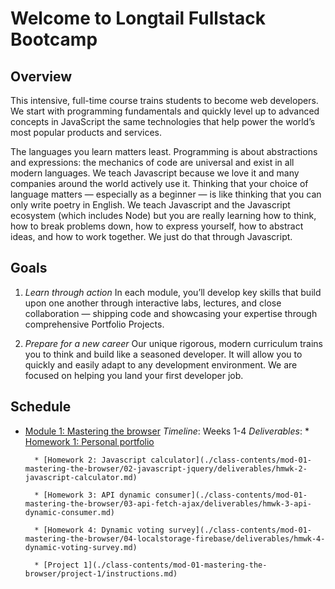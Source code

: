 # Welcome to Longtail Fullstack Bootcamp

## Overview
This intensive, full-time course trains students to become web developers. We start with programming fundamentals and quickly level up to advanced concepts in JavaScript the same technologies that help power the world’s most popular products and services.

The languages you learn matters least. Programming is about abstractions and expressions: the mechanics of code are universal and exist in all modern languages. We teach Javascript because we love it and many companies around the world actively use it. Thinking that your choice of language matters — especially as a beginner — is like thinking that you can only write poetry in English. We teach Javascript and the Javascript ecosystem (which includes Node) but you are really learning how to think, how to break problems down, how to express yourself, how to abstract ideas, and how to work together. We just do that through Javascript.

## Goals
1. *Learn through action*
    In each module, you’ll develop key skills that build upon one another through interactive labs, lectures, and close collaboration — shipping code and showcasing your expertise through comprehensive Portfolio Projects.

2. *Prepare for a new career*
    Our unique rigorous, modern curriculum trains you to think and build like a seasoned developer. It will allow you to quickly and easily adapt to any development environment. We are focused on helping you land your first developer job.

## Schedule

* [Module 1: Mastering the browser](./class-contents/mod-01-mastering-the-browser)
    _Timeline_: Weeks 1-4
    _Deliverables_:
        * [Homework 1: Personal portfolio](./class-contents/mod-01-mastering-the-browser/01-cmd-git-html-css/deliverables/hmwk-1-personal-portfolio.md)

        * [Homework 2: Javascript calculator](./class-contents/mod-01-mastering-the-browser/02-javascript-jquery/deliverables/hmwk-2-javascript-calculator.md)

        * [Homework 3: API dynamic consumer](./class-contents/mod-01-mastering-the-browser/03-api-fetch-ajax/deliverables/hmwk-3-api-dynamic-consumer.md)

        * [Homework 4: Dynamic voting survey](./class-contents/mod-01-mastering-the-browser/04-localstorage-firebase/deliverables/hmwk-4-dynamic-voting-survey.md)

        * [Project 1](./class-contents/mod-01-mastering-the-browser/project-1/instructions.md)
        

